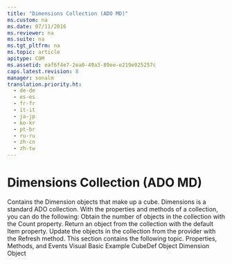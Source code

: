 ```yaml
---
title: "Dimensions Collection (ADO MD)"
ms.custom: na
ms.date: 07/11/2016
ms.reviewer: na
ms.suite: na
ms.tgt_pltfrm: na
ms.topic: article
apitype: COM
ms.assetid: eaf6f4e7-2ea0-49a3-89ee-e219e025257c
caps.latest.revision: 8
manager: sonalm
translation.priority.ht: 
  - de-de
  - es-es
  - fr-fr
  - it-it
  - ja-jp
  - ko-kr
  - pt-br
  - ru-ru
  - zh-cn
  - zh-tw
---
```

# Dimensions Collection (ADO MD)
<?xml version="1.0" encoding="utf-8"?>
<developerReferenceWithoutSyntaxDocument xmlns="http://ddue.schemas.microsoft.com/authoring/2003/5" xmlns:xlink="http://www.w3.org/1999/xlink" xmlns:xsi="http://www.w3.org/2001/XMLSchema-instance" xsi:schemaLocation="http://ddue.schemas.microsoft.com/authoring/2003/5 http://dduestorage.blob.core.windows.net/ddueschema/developer.xsd">
  <introduction>
    <para>Contains the <legacyLink xlink:href="66adbbd2-23a3-4c19-a91b-84c31309aa1b">Dimension</legacyLink> objects that make up a cube.</para>
  </introduction>
  <languageReferenceRemarks>
    <content>
      <para>
        <legacyBold>Dimensions</legacyBold> is a standard ADO collection. With the properties and methods of a collection, you can do the following:

</para>
      <list class="bullet">
        <listItem>
          <para>Obtain the number of objects in the collection with the <legacyLink xlink:href="da9ccd1f-d402-41a2-940c-45556fc5340d">Count</legacyLink> property.</para>
        </listItem>
        <listItem>
          <para>Return an object from the collection with the default <legacyLink xlink:href="e11484bb-c5c7-42d8-9bb8-21572125d727">Item</legacyLink> property.</para>
        </listItem>
        <listItem>
          <para>Update the objects in the collection from the provider with the <legacyLink xlink:href="089b7ca7-684f-4259-8032-5bd1ecc54426">Refresh</legacyLink> method.</para>
        </listItem>
      </list>
      <para>This section contains the following topic.

</para>
      <list class="bullet">
        <listItem>
          <para>
            <legacyLink xlink:href="0025687e-e20d-4c36-8242-b9ab56e50706">Properties, Methods, and Events</legacyLink>
          </para>
        </listItem>
      </list>
    </content>
  </languageReferenceRemarks>
  <relatedTopics>
<link xlink:href="3aae1107-2f81-413c-8eda-ef96c3df1b8a">Visual Basic Example</link>
<link xlink:href="feb2581c-fc41-471c-bb69-29f8a55fda70">CubeDef Object</link>
<link xlink:href="66adbbd2-23a3-4c19-a91b-84c31309aa1b">Dimension Object</link>
</relatedTopics>
</developerReferenceWithoutSyntaxDocument>